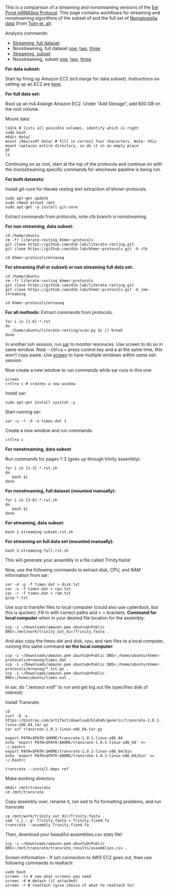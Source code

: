 This is a comparison of a streaming and nonstreaming versions of the [Eel Pond mRNASeq Protocol](https://khmer-protocols.readthedocs.org/en/ctb/mrnaseq/). This page contains workflows for streaming and nonstreaming algorithms of the subset of and the full set of [Nematostella data](https://darchive.mblwhoilibrary.org/handle/1912/5613) (from [Tulin et. al](http://evodevojournal.biomedcentral.com/articles/10.1186/2041-9139-4-16)).

Analysis commands:
* [Streaming, full dataset](https://github.com/dib-lab/khmer-protocols/blob/jem-streaming/mrnaseq/2-streaming-full.rst)
* Nonstreaming, full dataset [one](https://github.com/dib-lab/khmer-protocols/blob/ctb/mrnaseq/1-quality.rst), [two](https://github.com/dib-lab/khmer-protocols/blob/ctb/mrnaseq/2-diginorm.rst), [three](https://github.com/dib-lab/khmer-protocols/blob/ctb/mrnaseq/3-big-assembly.rst)
* [Streaming, subset](https://github.com/dib-lab/khmer-protocols/blob/jem-streaming/mrnaseq/1-streaming-subset.rst)
* Nonstreaming, subset [one](https://github.com/dib-lab/khmer-protocols/blob/ctb/mrnaseq/1-quality.rst), [two](https://github.com/dib-lab/khmer-protocols/blob/ctb/mrnaseq/2-diginorm.rst), [three](https://github.com/dib-lab/khmer-protocols/blob/ctb/mrnaseq/3-big-assembly.rst)

**For data subset:**

Start by firing up Amazon EC2 (m3.xlarge for data subset). Instructions on setting up an EC2 are [here](http://angus.readthedocs.org/en/2015/amazon/index.html).

**For full data set:**

Boot up an m4.4xlarge Amazon EC2. Under "Add Storage", add 600 GB on the root volume.

Mount data:
```text
lsblk # lists all possible volumes, identify which is right
sudo bash
mkdir data/ 
mount /dev/xvdf data/ # fill in correct four characters. Note- this mount replaces entire directory, so do it in an empty place
df
ls
```
Continuing on as root, start at the top of the protocols and continue on with the (non)streaming specific commands for whichever pipeline is being run.

**For both datasets:**

Install git-core for literate resting text extraction
of khmer-protocols. 

```text
sudo apt-get update
sudo chmod a+rwxt /mnt
sudo apt-get -y install git-core
```

Extract commands from protocols, note ctb branch is nonstreaming.

**For non streaming, data subset:**
```text
cd /home/ubuntu
rm -fr literate-resting khmer-protocols
git clone https://github.com/dib-lab/literate-resting.git
git clone https://github.com/dib-lab/khmer-protocols.git -b ctb

cd khmer-protocols/mrnaseq  
```

**For streaming (full or subset) or non streaming full data set:**
```text
cd /home/ubuntu
rm -fr literate-resting khmer-protocols
git clone https://github.com/dib-lab/literate-resting.git
git clone https://github.com/dib-lab/khmer-protocols.git -b jem-streaming

cd khmer-protocols/mrnaseq  
```
**For all methods:** Extract commands from protocols. 

```text
for i in [1-6]-*.rst
do
   /home/ubuntu/literate-resting/scan.py $i || break
done  
```

In another ssh session, run [sar](https://github.com/ctb/sartre) to monitor resrouces. Use screen to do so in same window. 
*Note* - ctrl+a = press control key and a at the same time, this won't copy paste.
Use [screen](http://www.pixelbeat.org/lkdb/screen.html) to have multiple windows within same ssh session.

Now create a new window to run commands while sar runs in this one:
```text
screen
crtl+a c # creates a new window
```

Install sar:

```text
sudo apt-get install sysstat -y  
```

Start running sar:

```text
sar -u -r -d -o times.dat 1  
```
Create a new window and run commands:

```text
crtl+a c
```

**For nonstreaming, data subset**

Run commands for pages 1-3 (goes up through trinity assembly):

```text
for i in [1-3]-*.rst.sh
do
   bash $i
done  
```

**For nonstreaming, full dataset (mounted manually):**

```text
for i in [3-6]-*.rst.sh
do
   bash $i
done  
```

**For streaming, data subset:**

```text
bash 1-streaming-subset.rst.sh  
```

**For streaming on full data set (mounted manually):**

```text
bash 2-streaming-full.rst.sh
```

This will generate your assembly in a file called Trinity.fasta!

Now, use the following commands to extract disk, CPU, and RAM information from sar:

```text
sar -d -p -f times.dat > disk.txt
sar -u -f times.dat > cpu.txt
sar -r -f times.dat > ram.txt
gzip *.txt
```

Use scp to transfer files to local computer (could also use cyberduck, but this is quicker). Fill in with correct paths and < > brackets. **Command for local computer** when in your desired file location for the assembly:

```text
scp -i ~/Downloads/amazon.pem ubuntu@<Public DNS>:/mnt/work/trinity_out_dir/Trinity.fasta .  
```

And also copy the times.dat and disk, cpu, and ram files to a local computer, running this same command **on the local computer**:

```text
scp -i ~/Downloads/amazon.pem ubuntu@<Public DNS>:/home/ubuntu/khmer-protocols/mrnaseq/times.dat .
scp -i ~/Downloads/amazon.pem ubuntu@<Public DNS>:/home/ubuntu/khmer-protocols/mrnaseq/*.txt.gz .  
scp -i ~/Downloads/amazon.pem ubuntu@<Public DNS>:/home/ubuntu/times.out .
```
In sar, do "./extract xvdf" to run and get log.out file (specifies disk of interest)

Install Transrate:
```text
cd
curl -O -L https://bintray.com/artifact/download/blahah/generic/transrate-1.0.1-linux-x86_64.tar.gz
tar xzf transrate-1.0.1-linux-x86_64.tar.gz

export PATH=$PATH:$HOME/transrate-1.0.1-linux-x86_64
echo 'export PATH=$PATH:$HOME/transrate-1.0.1-linux-x86_64' >> ~/.bashrc
export PATH=$PATH:$HOME/transrate-1.0.1-linux-x86_64/bin
echo 'export PATH=$PATH:$HOME/transrate-1.0.1-linux-x86_64/bin' >> ~/.bashrc

transrate --install-deps ref
```

Make working directory
```text
mkdir /mnt/transrate
cd /mnt/transrate
```

Copy assembly over, rename it, run sed to fix formatting problems, and run transrate
```text
cp /mnt/work/trinity_out_dir/Trinity.fasta .
sed 's_|_-_g' Trinity.fasta > Trinity.fixed.fa
transrate --assembly Trinity.fixed.fa
```
Then, download your beautiful assemblies.csv stats file!
```text
scp -i ~/Downloads/amazon.pem ubuntu@<Public DNS>:/mnt/transrate/transrate_results/assemblies.csv .
```

Screen Information - If ssh connection to AWS EC2 goes out, then use following commands to reattach:

```text
sudo bash
screen -ls # see what screens you need
screen -d # detach (if attached)
screen -r # reattach (give choice of what to reattach to)
```
